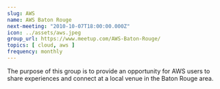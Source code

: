 ```yaml
---
slug: AWS
name: AWS Baton Rouge
next-meeting: "2010-10-07T18:00:00.000Z"
icon: ../assets/aws.jpeg
group_url: https://www.meetup.com/AWS-Baton-Rouge/
topics: [ cloud, aws ]
frequency: monthly
---
```


The purpose of this group is to provide an opportunity for AWS users to share experiences and connect at a local venue in the Baton Rouge area.